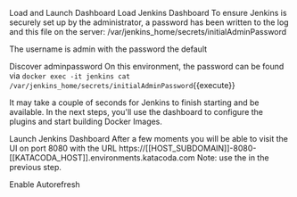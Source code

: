 Load and Launch Dashboard
Load Jenkins Dashboard
To ensure Jenkins is securely set up by the administrator, a password has been written to the log and this file on the server: /var/jenkins_home/secrets/initialAdminPassword

The username is admin with the password the default <adminpassword>

Discover adminpassword
On this environment, the password can be found via `docker exec -it jenkins cat /var/jenkins_home/secrets/initialAdminPassword`{{execute}}

It may take a couple of seconds for Jenkins to finish starting and be available. In the next steps, you'll use the dashboard to configure the plugins and start building Docker Images.

Launch Jenkins Dashboard
After a few moments you will be able to visit the UI on port 8080 with the URL https://[[HOST_SUBDOMAIN]]-8080-[[KATACODA_HOST]].environments.katacoda.com Note: use the <adminpassword> in the previous step.

Enable Autorefresh